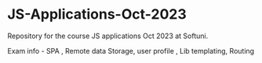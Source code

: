 # JS-Applications-Oct-2023
Repository for the course JS applications Oct 2023 at Softuni.

Exam info -
SPA , 
Remote data Storage, 
user profile , 
Lib templating, 
Routing 
